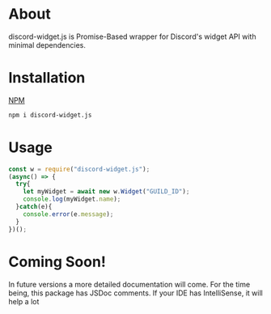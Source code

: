 # About
discord-widget.js is Promise-Based wrapper for Discord's widget API with minimal dependencies.

# Installation
[NPM](https://www.npmjs.com/package/discord-widget.js)
```sh
npm i discord-widget.js
```

# Usage
```js
const w = require("discord-widget.js");
(async() => {
  try{
    let myWidget = await new w.Widget("GUILD_ID");
    console.log(myWidget.name);
  }catch(e){
    console.error(e.message);
  }
})();
```
# Coming Soon!
In future versions a more detailed documentation will come. For the time being, this package has JSDoc comments. If your IDE has IntelliSense, it will help a lot

